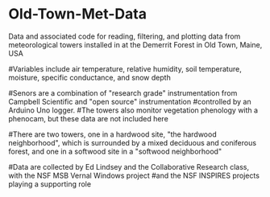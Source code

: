 # Old-Town-Met-Data
Data and associated code for reading, filtering, and plotting data from meteorological towers installed in at the Demerrit Forest in Old Town, Maine, USA

#Variables include air temperature, relative humidity, soil temperature, moisture, specific conductance, and snow depth

#Senors are a combination of "research grade" instrumentation from Campbell Scientific and "open source" instrumentation
#controlled by an Arduino Uno logger.
#The towers also monitor vegetation phenology with a phenocam, but these data are not included here

#There are two towers, one in a hardwood site, "the hardwood neighborhood", which is surrounded by a mixed deciduous and coniferous forest, and one in a softwood site in a "softwood neighborhood"

#Data are collected by Ed Lindsey and the Collaborative Research class, with the NSF MSB Vernal Windows project 
#and the NSF INSPIRES projects playing a supporting role
